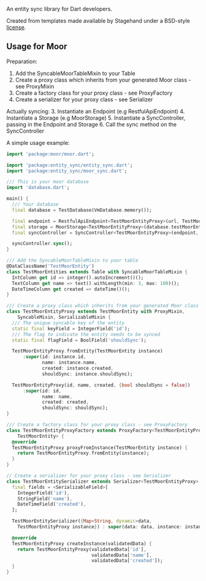 An entity sync library for Dart developers.

Created from templates made available by Stagehand under a BSD-style
[license](https://github.com/dart-lang/stagehand/blob/master/LICENSE).

## Usage for Moor

Preparation:
1. Add the SyncableMoorTableMixin to your Table 
2. Create a proxy class which inherits from your generated Moor class - see ProxyMixin
3. Create a factory class for your proxy class - see ProxyFactory
4. Create a serializer for your proxy class - see Serializer


Actually syncing:
3. Instantiate an Endpoint (e.g RestfulApiEndpoint)
4. Instantiate a Storage (e.g MoorStorage)
5. Instantiate a SyncController, passing in the Endpoint and Storage
6. Call the sync method on the SyncController


A simple usage example:

```dart
import 'package:moor/moor.dart';

import 'package:entity_sync/entity_sync.dart';
import 'package:entity_sync/moor_sync.dart';

/// This is your moor database
import 'database.dart';

main() {
  /// Your database
  final database = TestDatabase(VmDatabase.memory());

  final endpoint = RestfulApiEndpoint<TestMoorEntityProxy>(url, TestMoorEntitySerializer());
  final storage = MoorStorage<TestMoorEntityProxy>(database.testMoorEntities, database, TestMoorEntityProxyFactory());
  final syncController = SyncController<TestMoorEntityProxy>(endpoint, storage);

  syncController.sync();
}

/// Add the SyncableMoorTableMixin to your table
@DataClassName('TestMoorEntity')
class TestMoorEntities extends Table with SyncableMoorTableMixin {
  IntColumn get id => integer().autoIncrement()();
  TextColumn get name => text().withLength(min: 3, max: 100)();
  DateTimeColumn get created => dateTime()();
}

/// Create a proxy class which inherits from your generated Moor class - see ProxyMixin
class TestMoorEntityProxy extends TestMoorEntity with ProxyMixin,
    SyncableMixin, SerializableMixin {
  /// The unique syncable key of the entity
  static final keyField = IntegerField('id');
  /// The flag to indicate the entity needs to be synced
  static final flagField = BoolField('shouldSync');

  TestMoorEntityProxy.fromEntity(TestMoorEntity instance)
      :super(id: instance.id,
             name: instance.name,
             created: instance.created,
             shouldSync: instance.shouldSync);

  TestMoorEntityProxy(id, name, created, {bool shouldSync = false})
      :super(id: id,
             name: name,
             created: created,
             shouldSync: shouldSync);
}

/// Create a factory class for your proxy class - see ProxyFactory 
class TestMoorEntityProxyFactory extends ProxyFactory<TestMoorEntityProxy,
    TestMoorEntity> {
  @override
  TestMoorEntityProxy proxyFromInstance(TestMoorEntity instance) {
    return TestMoorEntityProxy.fromEntity(instance);
  }
}

// Create a serializer for your proxy class - see Serializer
class TestMoorEntitySerializer extends Serializer<TestMoorEntityProxy> {
  final fields = <SerializableField>[
    IntegerField('id'),
    StringField('name'),
    DateTimeField('created'),
  ];

  TestMoorEntitySerializer({Map<String, dynamic>data,
    TestMoorEntityProxy instance}) : super(data: data, instance: instance);

  @override
  TestMoorEntityProxy createInstance(validatedData) {
    return TestMoorEntityProxy(validatedData['id'],
                               validatedData['name'],
                               validatedData['created']);
  }
}
```
